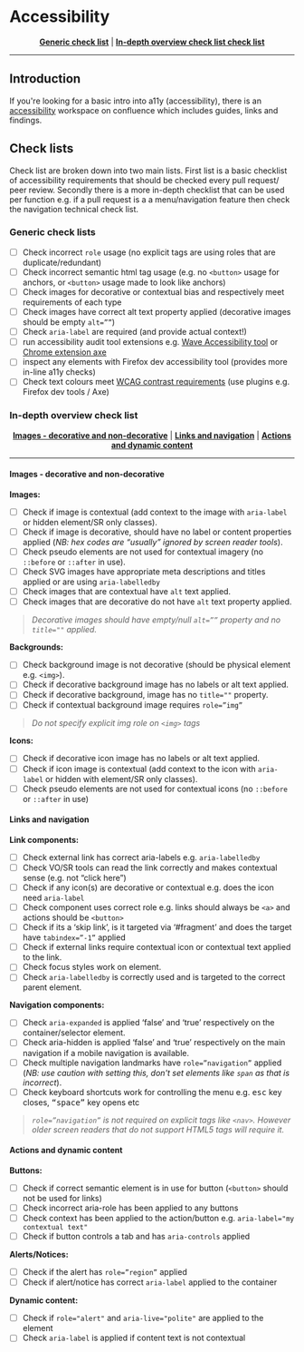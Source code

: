 # Accessibility
<p align="center">
<strong><a href="#generic-check-lists">Generic check list</a></strong>
|
<strong><a href="#in-depth-overview-check-list">In-depth overview check list check list</a></strong>
</p>

----

## Introduction
If you're looking for a basic intro into a11y (accessibility), there is an 
[accessibility](https://silverstripe.atlassian.net/l/c/3N11xwCm) workspace on confluence which includes
guides, links and findings.

## Check lists
Check list are broken down into two main lists. First list is a basic checklist of accessibility 
requirements that should be checked every pull request/ peer review. 
Secondly there is a more in-depth checklist that can be used per function 
e.g. if a pull request is a a menu/navigation feature then check the navigation technical check list. 

### Generic check lists
- [ ] Check incorrect `role` usage (no explicit tags are using roles that are duplicate/redundant)
- [ ] Check incorrect semantic html tag usage (e.g. no `<button>` usage for anchors, or `<button>` 
usage made to look like anchors)
- [ ] Check images for decorative or contextual bias and respectively meet requirements of each type
- [ ] Check images have correct alt text property applied (decorative images should be empty `alt=””`)
- [ ] Check `aria-label` are required (and provide actual context!) 
- [ ] run accessibility audit tool extensions 
e.g. [Wave Accessibility tool](https://wave.webaim.org/extension/) or 
[Chrome extension axe](https://chrome.google.com/webstore/detail/axe/lhdoppojpmngadmnindnejefpokejbdd)
- [ ] inspect any elements with Firefox dev accessibility tool (provides more in-line a11y checks)
- [ ] Check text colours meet 
[WCAG contrast requirements](https://www.w3.org/WAI/WCAG21/Understanding/contrast-minimum.html)
 (use plugins e.g. Firefox dev tools / Axe)

### In-depth overview check list

<p align="center">
<strong><a href="#images---decorative-and-non-decorative">Images - decorative and non-decorative</a></strong>
|
<strong><a href="#links-and-navigation">Links and navigation</a></strong>
|
<strong><a href="#actions-and-dynamic-content">Actions and dynamic content</a></strong>
</p>

----

#### Images - decorative and non-decorative
**Images:**
- [ ] Check if image is contextual (add context to the image with `aria-label` or hidden 
element/SR only classes).
- [ ] Check if image is decorative, should have no label or content properties applied 
(*NB: hex codes are “usually” ignored by screen reader tools*).
- [ ] Check pseudo elements are not used for contextual imagery (no `::before` or `::after` in use).
- [ ] Check SVG images have appropriate meta descriptions and titles applied or are using `aria-labelledby`
- [ ] Check images that are contextual have `alt` text applied.
- [ ] Check images that are decorative do not have `alt` text property applied.

> *Decorative images should have empty/null `alt=””` property and no `title=""` applied.*

**Backgrounds:**
- [ ] Check background image is not decorative (should be physical element e.g. `<img>`).
- [ ] Check if decorative background image has no labels or alt text applied.
- [ ] Check if decorative background, image has no `title=""` property.
- [ ] Check if contextual background image requires `role=”img”`

> *Do not specify explicit img role on `<img>` tags*

**Icons:**
- [ ] Check if decorative icon image has no labels or alt text applied.
- [ ] Check if icon image is contextual (add context to the icon with `aria-label` or hidden with
element/SR only classes).
- [ ] Check pseudo elements are not used for contextual icons (no `::before` or `::after` in use)

#### Links and navigation

**Link components:**
- [ ] Check external link has correct aria-labels e.g. `aria-labelledby`
- [ ] Check VO/SR tools can read the link correctly and makes contextual sense (e.g. not “click here”)
- [ ] Check if any icon(s) are decorative or contextual e.g. does the icon need `aria-label`
- [ ] Check component uses correct role e.g. links should always be `<a>` and actions should be `<button>`
- [ ] Check if its a ‘skip link’, is it targeted via ‘#fragment’ and does the target have `tabindex=”-1”` 
applied
- [ ] Check if external links require contextual icon or contextual text applied to the link.
- [ ] Check focus styles work on element.
- [ ] Check `aria-labelledby` is correctly used and is targeted to the correct parent element.

**Navigation components:**
- [ ] Check `aria-expanded` is applied ‘false’ and ‘true’ respectively on the container/selector element.
- [ ] Check aria-hidden is applied ‘false’ and ‘true’ respectively on the main navigation if a mobile 
navigation is available.
- [ ] Check multiple navigation landmarks have `role=”navigation”` applied 
(*NB: use caution with setting this, don't set elements like `span` as that is incorrect*). 
- [ ] Check keyboard shortcuts work for controlling the menu e.g. <kbd>esc</kbd> key closes, <kbd>“space”</kbd> key opens etc

> *`role=”navigation”` is not required on explicit tags like `<nav>`. However older screen readers that 
> do not support HTML5 tags will require it.*
#### Actions and dynamic content

**Buttons:**
- [ ] Check if correct semantic element is in use for button (`<button>` should not be used for links)
- [ ] Check incorrect aria-role has been applied to any buttons
- [ ] Check context has been applied to the action/button e.g. `aria-label="my contextual text"`
- [ ] Check if button controls a tab and has `aria-controls` applied

**Alerts/Notices:**
- [ ] Check if the alert has `role=”region”` applied
- [ ] Check if alert/notice has correct `aria-label` applied to the container

**Dynamic content:**
- [ ] Check if `role="alert"` and `aria-live="polite"` are applied to the element
- [ ] Check `aria-label` is applied if content text is not contextual
